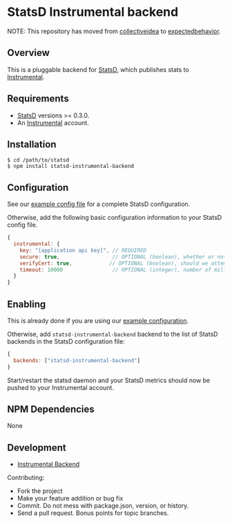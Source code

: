 # StatsD Instrumental backend

NOTE: This repository has moved from [collectiveidea](https://github.com/collectiveidea) to [expectedbehavior](https://github.com/expectedbehavior).

## Overview

This is a pluggable backend for [StatsD][statsd], which
publishes stats to [Instrumental](https://instrumentalapp.com).

## Requirements

* [StatsD][statsd] versions >= 0.3.0.
* An [Instrumental](https://instrumentalapp.com) account.

## Installation

    $ cd /path/to/statsd
    $ npm install statsd-instrumental-backend

## Configuration

See our [example config file](exampleConfig.js) for a complete StatsD configuration.

Otherwise, add the following basic configuration information to your
StatsD config file.

```js
{
  instrumental: {
    key: "[application api key]", // REQUIRED
    secure: true,                 // OPTIONAL (boolean), whether or not to use secure protocol to connect to Instrumental, default true
    verifyCert: true,            // OPTIONAL (boolean), should we attempt to verify the server certificate before allowing communication, default true
    timeout: 10000                // OPTIONAL (integer), number of milliseconds to wait for establishing a connection to Instrumental before giving up, default 10s
  }
}
```

## Enabling

This is already done if you are using our [example configuration](exampleConfig.js).

Otherwise, add `statsd-instrumental-backend` backend to the list of StatsD
backends in the StatsD configuration file:

```js
{
  backends: ["statsd-instrumental-backend"]
}
```

Start/restart the statsd daemon and your StatsD metrics should now be
pushed to your Instrumental account.

## NPM Dependencies

None

## Development

- [Instrumental Backend](https://github.com/expectedbehavior/statsd-instrumental-backend)

Contributing:

* Fork the project
* Make your feature addition or bug fix
* Commit. Do not mess with package.json, version, or history.
* Send a pull request. Bonus points for topic branches.

[statsd]: https://github.com/etsy/statsd

